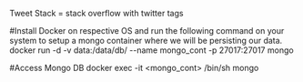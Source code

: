 Tweet Stack = stack overflow with twitter tags

#Install Docker on respective OS and run the following command on your system to setup a mongo container where we will be persisting our data.
docker run -d -v data:/data/db/ --name mongo_cont -p 27017:27017 mongo

#Access Mongo DB
docker exec -it <mongo_cont> /bin/sh
mongo

